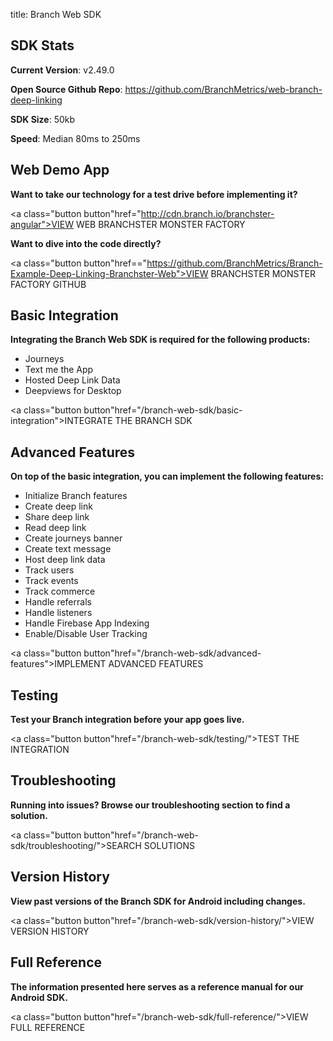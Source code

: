 title: Branch Web SDK

## SDK Stats

**Current Version**: v2.49.0

**Open Source Github Repo**: https://github.com/BranchMetrics/web-branch-deep-linking

**SDK Size**: 50kb

**Speed**: Median 80ms to 250ms

## Web Demo App

**Want to take our technology for a test drive before implementing it?**

<a class="button button"href="http://cdn.branch.io/branchster-angular">VIEW WEB BRANCHSTER MONSTER FACTORY</a>

**Want to dive into the code directly?**

<a class="button button"href=="https://github.com/BranchMetrics/Branch-Example-Deep-Linking-Branchster-Web">VIEW BRANCHSTER MONSTER FACTORY GITHUB</a>

## Basic Integration

**Integrating the Branch Web SDK is required for the following products:**

- Journeys
- Text me the App
- Hosted Deep Link Data
- Deepviews for Desktop

<a class="button button"href="/branch-web-sdk/basic-integration">INTEGRATE THE BRANCH SDK</a>

## Advanced Features

**On top of the basic integration, you can implement the following features:**

- Initialize Branch features
- Create deep link
- Share deep link
- Read deep link
- Create journeys banner
- Create text message
- Host deep link data
- Track users
- Track events
- Track commerce
- Handle referrals
- Handle listeners
- Handle Firebase App Indexing
- Enable/Disable User Tracking

<a class="button button"href="/branch-web-sdk/advanced-features">IMPLEMENT ADVANCED FEATURES</a>

## Testing

**Test your Branch integration before your app goes live.**

<a class="button button"href="/branch-web-sdk/testing/">TEST THE INTEGRATION</a>

## Troubleshooting

**Running into issues? Browse our troubleshooting section to find a solution.**

<a class="button button"href="/branch-web-sdk/troubleshooting/">SEARCH SOLUTIONS</a>

## Version History

**View past versions of the Branch SDK for Android including changes.**

<a class="button button"href="/branch-web-sdk/version-history/">VIEW VERSION HISTORY</a>

## Full Reference

**The information presented here serves as a reference manual for our Android SDK.**

<a class="button button"href="/branch-web-sdk/full-reference/">VIEW FULL REFERENCE</a>
